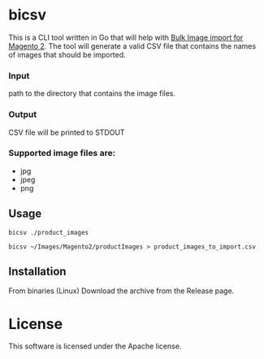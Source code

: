 # bicsv

This is a CLI tool written in Go that will help
with [Bulk Image import for Magento 2](https://docs.magento.com/user-guide/system/data-import-product-images.html). The
tool will generate a valid CSV file that contains the names of images that should be imported.

### Input

path to the directory that contains the image files.

### Output

CSV file will be printed to STDOUT

### Supported image files are:

- jpg
- jpeg
- png

## Usage

```shell
bicsv ./product_images

bicsv ~/Images/Magento2/productImages > product_images_to_import.csv
```

## Installation

From binaries (Linux)
Download the archive from the Release page.

# License

This software is licensed under the Apache license.